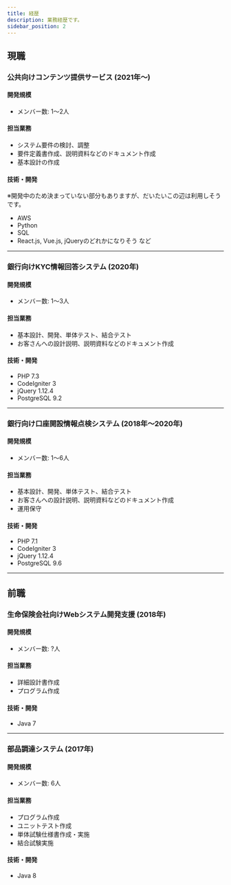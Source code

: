 ```yaml
---
title: 経歴
description: 業務経歴です。
sidebar_position: 2
---
```


## 現職

### 公共向けコンテンツ提供サービス (2021年〜)

#### 開発規模

- メンバー数: 1〜2人

#### 担当業務

- システム要件の検討、調整
- 要件定義書作成、説明資料などのドキュメント作成
- 基本設計の作成

#### 技術・開発

※開発中のため決まっていない部分もありますが、だいたいこの辺は利用しそうです。

- AWS
- Python
- SQL
- React.js, Vue.js, jQueryのどれかになりそう
など

---

### 銀行向けKYC情報回答システム (2020年)

#### 開発規模

- メンバー数: 1〜3人

#### 担当業務

- 基本設計、開発、単体テスト、結合テスト
- お客さんへの設計説明、説明資料などのドキュメント作成

#### 技術・開発

- PHP 7.3
- CodeIgniter 3
- jQuery 1.12.4
- PostgreSQL 9.2

---

### 銀行向け口座開設情報点検システム (2018年〜2020年)

#### 開発規模

- メンバー数: 1〜6人

#### 担当業務

- 基本設計、開発、単体テスト、結合テスト
- お客さんへの設計説明、説明資料などのドキュメント作成
- 運用保守

#### 技術・開発

- PHP 7.1
- CodeIgniter 3
- jQuery 1.12.4
- PostgreSQL 9.6

---

## 前職

### 生命保険会社向けWebシステム開発支援 (2018年)

#### 開発規模

- メンバー数: ?人

#### 担当業務

- 詳細設計書作成
- プログラム作成

#### 技術・開発

- Java 7

---

### 部品調達システム (2017年)

#### 開発規模

- メンバー数: 6人

#### 担当業務

- プログラム作成
- ユニットテスト作成
- 単体試験仕様書作成・実施
- 結合試験実施

#### 技術・開発

- Java 8
